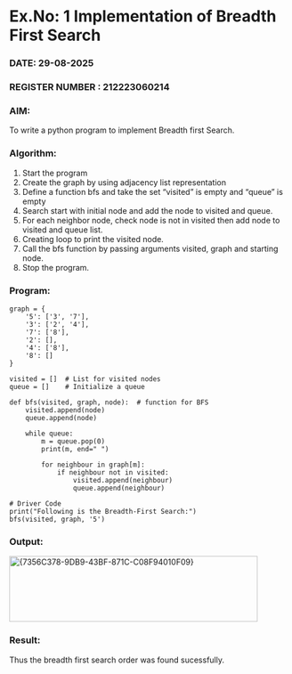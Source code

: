 # Ex.No: 1  Implementation of Breadth First Search 
### DATE: 29-08-2025                                                                            
### REGISTER NUMBER : 212223060214
### AIM: 
To write a python program to implement Breadth first Search. 
### Algorithm:
1. Start the program
2. Create the graph by using adjacency list representation
3. Define a function bfs and take the set “visited” is empty and “queue” is empty
4. Search start with initial node and add the node to visited and queue.
5. For each neighbor node, check node is not in visited then add node to visited and queue list.
6.  Creating loop to print the visited node.
7.   Call the bfs function by passing arguments visited, graph and starting node.
8.   Stop the program.
### Program:
```
graph = {
    '5': ['3', '7'],
    '3': ['2', '4'],
    '7': ['8'],
    '2': [],
    '4': ['8'],
    '8': []
}

visited = []  # List for visited nodes
queue = []    # Initialize a queue

def bfs(visited, graph, node):  # function for BFS
    visited.append(node)
    queue.append(node)

    while queue:
        m = queue.pop(0)
        print(m, end=" ")

        for neighbour in graph[m]:
            if neighbour not in visited:
                visited.append(neighbour)
                queue.append(neighbour)

# Driver Code
print("Following is the Breadth-First Search:")
bfs(visited, graph, '5')

```











### Output:
<img width="446" height="118" alt="{7356C378-9DB9-43BF-871C-C08F94010F09}" src="https://github.com/user-attachments/assets/2fb4135e-4c94-43a2-b84c-b8a0149141b4" />




### Result:
Thus the breadth first search order was found sucessfully.
